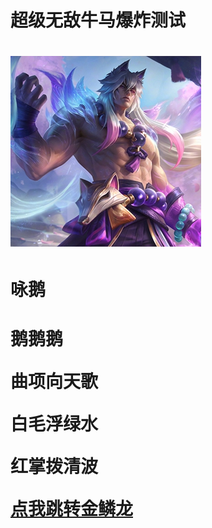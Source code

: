 <h1>超级无敌牛马爆炸测试<h1>
<img src="yrhpa14i.png"/>
<h1>咏鹅<h1>
<p>鹅鹅鹅<p>
<p>曲项向天歌<p>
<p>白毛浮绿水<P>
<P>红掌拨清波<P>
<a href="https://wdlbd.github.io/bd1/001/text.html">点我跳转金鳞龙</a>
